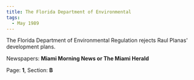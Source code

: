 ```yaml
---  
title: The Florida Department of Environmental  
tags:  
  - May 1989  
---  
```

  
The Florida Department of Environmental Regulation rejects Raul Planas' development plans.  
  
Newspapers: **Miami Morning News or The Miami Herald**  
  
Page: **1**, Section: **B** 
